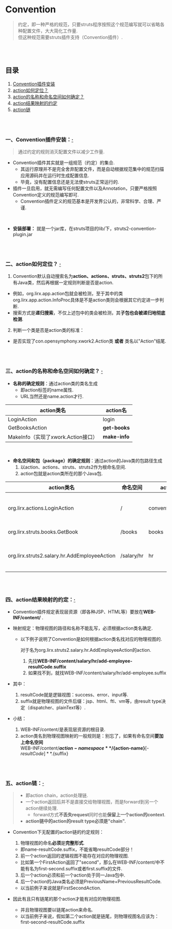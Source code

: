 # Convention
> 约定，即一种严格的规范，只要struts程序按照这个规范编写就可以省略各种配置文件，大大简化工作量.<br>
> 但这种规范需要struts插件支持（Convention插件）.

<br><br>

## 目录
1. [Convention插件安装]()
2. [action如何定位？]()
3. [action的名称和命名空间如何确定？]()
4. [action结果映射的约定]()
5. [action链]()

<br><br>

### 一、Convention插件安装：[·](#目录)
> 通过约定的规则消灭配置文件以减少工作量.

- Convention插件其实就是一组规范（约定）的集合.
  - 其运行原理并不是完全舍弃配置文件，而是自动根据规范集中的规范扫描应用源码并在运行时生成配置信息.
  - 毕竟，没有配置信息还是无法使struts正常运行的.
- 插件一旦启用，就无需编写任何配置文件以及Annotation，只要严格按照Convention定义的规范编写即可.
  - Convention插件定义的规范基本是开发界公认的，非常科学、合理、严谨.

<br>

- **安装部署：** 就是一个jar库，在struts项目的lib/下，struts2-convention-plugin.jar

<br><br>

### 二、action如何定位？  [·](#目录)

1. Convention默认自动搜索名为**action、actions、struts、struts2**包下的所有Java类，然后再根据一定规则判断是否是action.
  - 例如，org.lirx.app.action包就会被检测，至于其中的类org.lirx.app.action.InfoProc具体是不是action类则会根据其它约定进一步判断.
  - 搜索方式是**递归搜索**，不仅上述包中的类会被检测，其**子包也会被递归地彻底检测**.
2. 判断一个类是否是action类的标准：
  - 是否实现了con.opensymphony.xwork2.Action类 **或者** 类名以"Action"结尾.

<br><br>

### 三、action的名称和命名空间如何确定？  [·](#目录)

- **名称的确定规则**：通过action类的类名生成
  - 即action标签的name属性.
  - URL当然还是name.action才行.

| action类名 | action名 |
| --- | --- |
| LoginAction | login |
| GetBooksAction | **get-books** |
| MakeInfo（实现了xwork.Action接口）| **make-info** |

<br>

- **命名空间和包（package）的确定规则**：通过action的Java类的包路径生成
  1. 以action、actions、struts、struts2作为根命名空间.
  2. action包就是action类所在的那个Java包.

| action类名 | 命名空间 | action包 | 说明 |
| --- | --- | --- | --- |
| org.lirx.actions.LoginAction | / | conventionDefualt | 是Convention插件提供的顶级抽象包，作用类似于default-package |
| org.lirx.struts.books.GetBook | /books | books | books的父包是conventionDefualt |
| org.lirx.struts2.salary.hr.AddEmployeeAction | /salary/hr | hr | hr的父包是salary，salary的父包是conventionDefualt |

<br><br>

### 四、action结果映射的约定：[·](#目录)
- Convention插件规定表现层资源（即各种JSP、HTML等）要放在**WEB-INF/content/** .
- 映射规定：物理视图的路径和名称不能乱写，必须根据action类名确定.
  - 以下例子说明了Convention是如何根据action类名找对应的物理视图的.


    对于名为org.lirx.struts2.salary.hr.AddEmployeeAction的action.
      1. 先找**WEB-INF/content/**salary/hr/add-employee**-resultCode**.**suffix**
      2. 如果找不到，就找WEB-INF/content/salary/hr/add-employee.suffix


- 其中：
  1. resultCode就是逻辑视图：success、error、input等.
  2. suffix就是物理视图的文件后缀：jsp、html、ftl、vm等，由result type决定（dispatcher、plainText等）.
- 小结：
  1. WEB-INF/content/是表现层资源的根目录.
  2. action类名到物理视图映射的一般规则是：别忘了，如果有命名空间**要加上命名空间**<br>
  WEB-INF/content/**${action-namespace}**/${action-name}**[-${resultCode}]**.${suffix}

<br><br>

### 五、action链：[·](#目录)
> - 即action chain，action处理链.
> - 一个action返回后并不是直接交给物理视图，而是forward到另一个action继续处理.
>   - forward方式**不丢失request**同时也能**保留上一个action的context**.
> - **action链中的action的result type必须是"chain".**


- Convention下无配置的action链的约定规则：
  1. 物理视图的命名**必须**是**完整形式**.
    - 即name-resultCode.suffix，不能省略resultCode部分！
  2. 前一个action返回的逻辑视图不能存在对应的物理视图.
    - 比如第一个FirstAction返回了"second"，那么在WEB-INF/content/中不能有名为first-second.suffix或者first.suffix的文件.
  3. 后一个action必须和前一个action处于同一Java包中.
  4. 后一个action的Java类名必须是PreviousName+PreviousResultCode.
    - 以当前例子来说就是FirstSecondAction.


- 因此有且只有链尾的那个action才能有对应的物理视图.
  - 并且物理视图要以链尾action来命名.
  - 以当前例子来说，假如第二个action就是链尾，则物理视图名应该为：<br>
  first-second-resultCode.suffix

